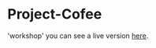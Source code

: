 # Project-Cofee
'workshop' 
you can see a live version [here](https://mariembenbrahem.github.io/coffeshop/).
